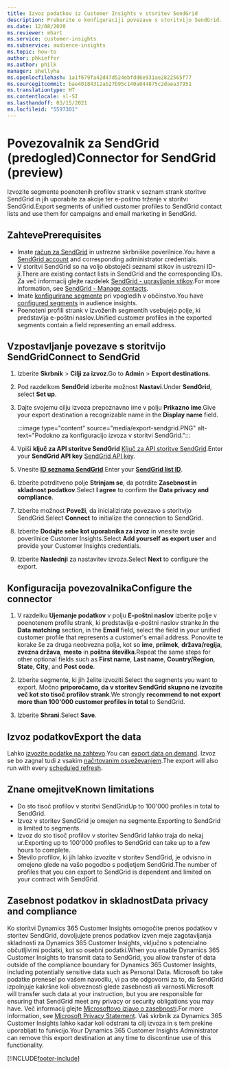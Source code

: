 ```yaml
---
title: Izvoz podatkov iz Customer Insights v storitev SendGrid
description: Preberite o konfiguraciji povezave s storitvijo SendGrid.
ms.date: 12/08/2020
ms.reviewer: mhart
ms.service: customer-insights
ms.subservice: audience-insights
ms.topic: how-to
author: phkieffer
ms.author: philk
manager: shellyha
ms.openlocfilehash: 1a1f679fa42d47d524ebfdd6e931ae2822565f77
ms.sourcegitcommit: bae40184312ab27b95c140a044875c2daea37951
ms.translationtype: HT
ms.contentlocale: sl-SI
ms.lasthandoff: 03/15/2021
ms.locfileid: "5597301"
---
```

# <a name="connector-for-sendgrid-preview"></a><span data-ttu-id="c7d53-103">Povezovalnik za SendGrid (predogled)</span><span class="sxs-lookup"><span data-stu-id="c7d53-103">Connector for SendGrid (preview)</span></span>

<span data-ttu-id="c7d53-104">Izvozite segmente poenotenih profilov strank v seznam strank storitve SendGrid in jih uporabite za akcije ter e-poštno trženje v storitvi SendGrid.</span><span class="sxs-lookup"><span data-stu-id="c7d53-104">Export segments of unified customer profiles to SendGrid contact lists and use them for campaigns and email marketing in SendGrid.</span></span> 

## <a name="prerequisites"></a><span data-ttu-id="c7d53-105">Zahteve</span><span class="sxs-lookup"><span data-stu-id="c7d53-105">Prerequisites</span></span>

-   <span data-ttu-id="c7d53-106">Imate [račun za SendGrid](https://sendgrid.com/) in ustrezne skrbniške poverilnice.</span><span class="sxs-lookup"><span data-stu-id="c7d53-106">You have a [SendGrid account](https://sendgrid.com/) and corresponding administrator credentials.</span></span>
-   <span data-ttu-id="c7d53-107">V storitvi SendGrid so na voljo obstoječi seznami stikov in ustrezni ID-ji.</span><span class="sxs-lookup"><span data-stu-id="c7d53-107">There are existing contact lists in SendGrid and the corresponding IDs.</span></span> <span data-ttu-id="c7d53-108">Za več informacij glejte razdelek [SendGrid - upravljanje stikov](https://sendgrid.com/docs/ui/managing-contacts/create-and-manage-contacts/#manage-contacts).</span><span class="sxs-lookup"><span data-stu-id="c7d53-108">For more information, see [SendGrid - Manage contacts](https://sendgrid.com/docs/ui/managing-contacts/create-and-manage-contacts/#manage-contacts).</span></span>
-   <span data-ttu-id="c7d53-109">Imate [konfigurirane segmente](segments.md) pri vpogledih v občinstvo.</span><span class="sxs-lookup"><span data-stu-id="c7d53-109">You have [configured segments](segments.md) in audience insights.</span></span>
-   <span data-ttu-id="c7d53-110">Poenoteni profili strank v izvoženih segmentih vsebujejo polje, ki predstavlja e-poštni naslov.</span><span class="sxs-lookup"><span data-stu-id="c7d53-110">Unified customer profiles in the exported segments contain a field representing an email address.</span></span>

## <a name="connect-to-sendgrid"></a><span data-ttu-id="c7d53-111">Vzpostavljanje povezave s storitvijo SendGrid</span><span class="sxs-lookup"><span data-stu-id="c7d53-111">Connect to SendGrid</span></span>

1. <span data-ttu-id="c7d53-112">Izberite **Skrbnik** > **Cilji za izvoz**.</span><span class="sxs-lookup"><span data-stu-id="c7d53-112">Go to **Admin** > **Export destinations**.</span></span>

1. <span data-ttu-id="c7d53-113">Pod razdelkom **SendGrid** izberite možnost **Nastavi**.</span><span class="sxs-lookup"><span data-stu-id="c7d53-113">Under **SendGrid**, select **Set up**.</span></span>

1. <span data-ttu-id="c7d53-114">Dajte svojemu cilju izvoza prepoznavno ime v polju **Prikazno ime**.</span><span class="sxs-lookup"><span data-stu-id="c7d53-114">Give your export destination a recognizable name in the **Display name** field.</span></span>

   :::image type="content" source="media/export-sendgrid.PNG" alt-text="Podokno za konfiguracijo izvoza v storitvi SendGrid.":::

1. <span data-ttu-id="c7d53-116">Vpiši **ključ za API storitve SendGrid** [Ključ za API storitve SendGrid](https://sendgrid.com/docs/ui/account-and-settings/api-keys/).</span><span class="sxs-lookup"><span data-stu-id="c7d53-116">Enter your **SendGrid API key** [SendGrid API key](https://sendgrid.com/docs/ui/account-and-settings/api-keys/).</span></span>

1. <span data-ttu-id="c7d53-117">Vnesite **[ID seznama SendGrid](https://sendgrid.com/docs/ui/managing-contacts/create-and-manage-contacts/#manage-contacts)**.</span><span class="sxs-lookup"><span data-stu-id="c7d53-117">Enter your **[SendGrid list ID](https://sendgrid.com/docs/ui/managing-contacts/create-and-manage-contacts/#manage-contacts)**.</span></span>

1. <span data-ttu-id="c7d53-118">Izberite potrditveno polje **Strinjam se**, da potrdite **Zasebnost in skladnost podatkov**.</span><span class="sxs-lookup"><span data-stu-id="c7d53-118">Select **I agree** to confirm the **Data privacy and compliance**.</span></span>

1. <span data-ttu-id="c7d53-119">Izberite možnost **Poveži**, da inicializirate povezavo s storitvijo SendGrid.</span><span class="sxs-lookup"><span data-stu-id="c7d53-119">Select **Connect** to initialize the connection to SendGrid.</span></span>

1. <span data-ttu-id="c7d53-120">Izberite **Dodajte sebe kot uporabnika za izvoz** in vnesite svoje poverilnice Customer Insights.</span><span class="sxs-lookup"><span data-stu-id="c7d53-120">Select **Add yourself as export user** and provide your Customer Insights credentials.</span></span>

1. <span data-ttu-id="c7d53-121">Izberite **Naslednji** za nastavitev izvoza.</span><span class="sxs-lookup"><span data-stu-id="c7d53-121">Select **Next** to configure the export.</span></span>

## <a name="configure-the-connector"></a><span data-ttu-id="c7d53-122">Konfiguracija povezovalnika</span><span class="sxs-lookup"><span data-stu-id="c7d53-122">Configure the connector</span></span>

1. <span data-ttu-id="c7d53-123">V razdelku **Ujemanje podatkov** v polju **E-poštni naslov** izberite polje v poenotenem profilu strank, ki predstavlja e-poštni naslov stranke.</span><span class="sxs-lookup"><span data-stu-id="c7d53-123">In the **Data matching** section, in the **Email** field, select the field in your unified customer profile that represents a customer's email address.</span></span> <span data-ttu-id="c7d53-124">Ponovite te korake še za druga neobvezna polja, kot so **ime**, **priimek**, **država/regija**, **zvezna država**, **mesto** in **poštna številka**.</span><span class="sxs-lookup"><span data-stu-id="c7d53-124">Repeat the same steps for other optional fields such as **First name**, **Last name**, **Country/Region**, **State**, **City**, and **Post code**.</span></span>

1. <span data-ttu-id="c7d53-125">Izberite segmente, ki jih želite izvoziti.</span><span class="sxs-lookup"><span data-stu-id="c7d53-125">Select the segments you want to export.</span></span> <span data-ttu-id="c7d53-126">Močno **priporočamo, da v storitev SendGrid skupno ne izvozite več kot sto tisoč profilov strank**.</span><span class="sxs-lookup"><span data-stu-id="c7d53-126">We strongly **recommend to not export more than 100'000 customer profiles in total** to SendGrid.</span></span> 

1. <span data-ttu-id="c7d53-127">Izberite **Shrani**.</span><span class="sxs-lookup"><span data-stu-id="c7d53-127">Select **Save**.</span></span>

## <a name="export-the-data"></a><span data-ttu-id="c7d53-128">Izvoz podatkov</span><span class="sxs-lookup"><span data-stu-id="c7d53-128">Export the data</span></span>

<span data-ttu-id="c7d53-129">Lahko [izvozite podatke na zahtevo](export-destinations.md).</span><span class="sxs-lookup"><span data-stu-id="c7d53-129">You can [export data on demand](export-destinations.md).</span></span> <span data-ttu-id="c7d53-130">Izvoz se bo zagnal tudi z vsakim [načrtovanim osveževanjem](system.md#schedule-tab).</span><span class="sxs-lookup"><span data-stu-id="c7d53-130">The export will also run with every [scheduled refresh](system.md#schedule-tab).</span></span>

## <a name="known-limitations"></a><span data-ttu-id="c7d53-131">Znane omejitve</span><span class="sxs-lookup"><span data-stu-id="c7d53-131">Known limitations</span></span>

- <span data-ttu-id="c7d53-132">Do sto tisoč profilov v storitvi SendGrid</span><span class="sxs-lookup"><span data-stu-id="c7d53-132">Up to 100'000 profiles in total to SendGrid.</span></span>
- <span data-ttu-id="c7d53-133">Izvoz v storitev SendGrid je omejen na segmente.</span><span class="sxs-lookup"><span data-stu-id="c7d53-133">Exporting to SendGrid is limited to segments.</span></span>
- <span data-ttu-id="c7d53-134">Izvoz do sto tisoč profilov v storitev SendGrid lahko traja do nekaj ur.</span><span class="sxs-lookup"><span data-stu-id="c7d53-134">Exporting up to 100'000 profiles to SendGrid can take up to a few hours to complete.</span></span> 
- <span data-ttu-id="c7d53-135">Število profilov, ki jih lahko izvozite v storitev SendGrid, je odvisno in omejeno glede na vašo pogodbo s podjetjem SendGrid.</span><span class="sxs-lookup"><span data-stu-id="c7d53-135">The number of profiles that you can export to SendGrid is dependent and limited on your contract with SendGrid.</span></span>

## <a name="data-privacy-and-compliance"></a><span data-ttu-id="c7d53-136">Zasebnost podatkov in skladnost</span><span class="sxs-lookup"><span data-stu-id="c7d53-136">Data privacy and compliance</span></span>

<span data-ttu-id="c7d53-137">Ko storitvi Dynamics 365 Customer Insights omogočite prenos podatkov v storitev SendGrid, dovoljujete prenos podatkov izven meje zagotavljanja skladnosti za Dynamics 365 Customer Insights, vključno s potencialno občutljivimi podatki, kot so osebni podatki.</span><span class="sxs-lookup"><span data-stu-id="c7d53-137">When you enable Dynamics 365 Customer Insights to transmit data to SendGrid, you allow transfer of data outside of the compliance boundary for Dynamics 365 Customer Insights, including potentially sensitive data such as Personal Data.</span></span> <span data-ttu-id="c7d53-138">Microsoft bo take podatke prenesel po vašem navodilu, vi pa ste odgovorni za to, da SendGrid izpolnjuje kakršne koli obveznosti glede zasebnosti ali varnosti.</span><span class="sxs-lookup"><span data-stu-id="c7d53-138">Microsoft will transfer such data at your instruction, but you are responsible for ensuring that SendGrid meet any privacy or security obligations you may have.</span></span> <span data-ttu-id="c7d53-139">Več informacij glejte [Microsoftovo izjavo o zasebnosti](https://go.microsoft.com/fwlink/?linkid=396732).</span><span class="sxs-lookup"><span data-stu-id="c7d53-139">For more information, see [Microsoft Privacy Statement](https://go.microsoft.com/fwlink/?linkid=396732).</span></span>
<span data-ttu-id="c7d53-140">Vaš skrbnik za Dynamics 365 Customer Insights lahko kadar koli odstrani ta cilj izvoza in s tem prekine uporabljati to funkcijo.</span><span class="sxs-lookup"><span data-stu-id="c7d53-140">Your Dynamics 365 Customer Insights Administrator can remove this export destination at any time to discontinue use of this functionality.</span></span>


[!INCLUDE[footer-include](../includes/footer-banner.md)]